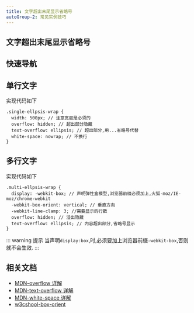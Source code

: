 ```yaml
---
title: 文字超出末尾显示省略号
autoGroup-2: 常见实例技巧
---
```


## 文字超出末尾显示省略号

## 快速导航

<TOC />

## 单行文字

<ellipsis-singleEllipsis />

实现代码如下

```scss{2,4}
.single-ellpsis-wrap {
  width: 500px; // 注意宽度是必须的
  overflow: hidden; // 超出部分隐藏
  text-overflow: ellipsis; // 超出部分,用...省略号代替
  white-space: nowrap; // 不换行
}
```

## 多行文字

<ellipsis-multiEllipsis />

实现代码如下

```scss{2,4}
.multi-ellpsis-wrap {
  display: -webkit-box; // 声明弹性盒模型,浏览器前缀必须加上,火狐-moz/IE-moz/chrome-webkit
  -webkit-box-orient: vertical; // 垂直方向
  -webkit-line-clamp: 3; //需要显示的行数
  overflow: hidden; // 溢出隐藏
  text-overflow: ellipsis; // 内容超出部分,省略号显示
}
```

::: warning 提示
当声明`display:box`,时,必须要加上浏览器前缀`-webkit-box`,否则就不会生效.
:::

## 相关文档

- [MDN-overflow 详解](https://developer.mozilla.org/zh-CN/docs/Web/CSS/overflow)
- [MDN-text-overflow 详解](https://developer.mozilla.org/zh-CN/docs/Web/CSS/text-overflow)
- [MDN-white-space 详解](https://developer.mozilla.org/zh-CN/docs/Web/CSS/white-space)
- [w3cshool-box-orient](https://www.w3school.com.cn/cssref/pr_box-orient.asp)

<footer-FooterLink :isShareLink="true" :isDaShang="true" />
